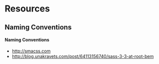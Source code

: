 # Resources

## Naming Conventions

#### Naming Conventions

* http://smacss.com
* http://blog.unakravets.com/post/64113156740/sass-3-3-at-root-bem
